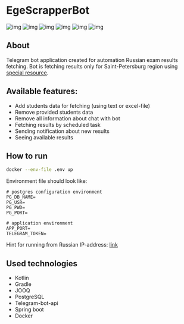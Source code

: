 # EgeScrapperBot

![img](https://img.shields.io/badge/Kotlin-B125EA&style=for-the-badge&logo=kotlin&logoColor=white)
![img](https://img.shields.io/badge/gradle-02303A?style=for-the-badge&logo=gradle&logoColor=white)
![img](https://img.shields.io/badge/Spring-6DB33F?style=for-the-badge&logo=spring&logoColor=white)
![img](https://img.shields.io/badge/PostgreSQL-316192?style=for-the-badge&logo=postgresql&logoColor=white)
![img](https://img.shields.io/badge/Docker-2CA5E0?style=for-the-badge&logo=docker&logoColor=white)
![img](https://img.shields.io/badge/Telegram-2CA5E0?style=for-the-badge&logo=telegram&logoColor=white)



## About
Telegram bot application created for automation Russian exam results fetching.
Bot is fetching results only for Saint-Petersburg region using [special resource](https://www.ege.spb.ru).

## Available features:
- Add students data for fetching (using text or excel-file)
- Remove provided students data
- Remove all information about chat with bot
- Fetching results by scheduled task
- Sending notification about new results
- Seeing available results

## How to run

```bash
docker --env-file .env up
```

Environment file should look like:
```env
# postgres configuration environment
PG_DB_NAME=
PG_USR=
PG_PWD=
PG_PORT=

# application environment
APP_PORT=
TELEGRAM_TOKEN=
```

Hint for running from Russian IP-address: [link](https://huecker.io)

## Used technologies
- Kotlin
- Gradle
- JOOQ
- PostgreSQL
- Telegram-bot-api
- Spring boot
- Docker


